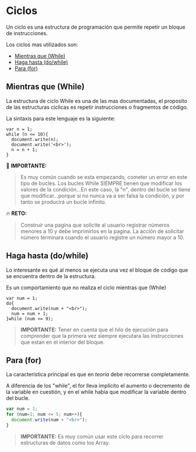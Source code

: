 # Ciclos

Un ciclo es una estructura de programación que permite repetir un bloque de instrucciones.

Los ciclos mas utilizados son:

* [Mientras que (While)](#mientras-que-while)
* [Haga hasta (do/while)](#haga-hasta-dowhile)
* [Para (for)](#para-for)

## Mientras que (While)

La estructura de ciclo While es una de las mas documentadas, el proposito de las estructuras ciclicas es repetir instrucciones o fragmentos de código.

La sintaxis para este lenguaje es la siguiente:

```
var n = 1;
while (n <= 10){
  document.write(n);
  document.write('<br>');
  n = n + 1;
}
```

:key: **IMPORTANTE:**
> Es muy común cuando se esta empezando, cometer un error en este tipo de bucles. Los bucles While SIEMPRE tienen que modificar los valores de la condición...En este caso, la "n", dentro del bucle se tiene que modificar...porque si no nunca va a ser falsa la condición, y por tanto se producirá un bucle infinito.

:fire: **RETO:**
> Construir una pagina que solicite al usuario registrar números menores a 10 y debe imprimirlos en la pagina.
La acción de solicitar número terminara cuando el usuario registre un número mayor a 10.


## Haga hasta (do/while)

Lo interesante es qué al menos se ejecuta una vez el bloque de código que se encuentra dentro de la estructura.

Es un comportamiento que no realiza el ciclo mientras que (While)

```
var num = 1;
do{
  document.write(num + "<br>");
  num = num + 1;
}while (num <= 9);
```

> **IMPORTANTE:** Tener en cuenta que el hilo de ejecución para comprender que la primera vez siempre ejecutara las instrucciones que estan en el interior del bloque.

## Para (for)

La característica principal es que en _teoría_ debe recorrerse completamente.

A diferencia de los "while", el for lleva implícito el aumento o decremento de la variable en cuestión, y en el while había que modificar la variable dentro del bucle.

```javascript
var num = 1;
for (num=1; num <= 5; num++){
  document.write(num + "<br>");
}
```

> **IMPORTANTE:**  Es muy común usar este ciclo para recorrer estructuras de datos como los Array.
